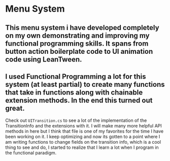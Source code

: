 # Menu System
## This menu system i have developed completely on my own demonstrating and improving my functional programming skills. It spans from button action boilerplate code to UI animation code using LeanTween.
## I used Functional Programming a lot for this system (at least partial) to create many functions that take in functions along with chainable extension methods. In the end this turned out great.


Check out `UITransition.cs` to see a lot of the implementation of the TransitionInfo and the extensions with it. I will make many more helpful API methods in here but I think that file is one of my favorites for the time I have been working on it. I keep optimizing and now its gotten to a point where I am writing functions to change fields on the transition info, which is a cool thing to see and do, I started to realize that I learn a lot when I program in the functional paradigm.
